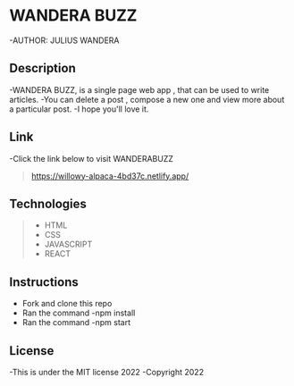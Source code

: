 # WANDERA BUZZ

-AUTHOR: JULIUS WANDERA

## Description
-WANDERA BUZZ, is  a single page web app , that can be used to write articles.
-You can delete a post , compose a new one and view more about a particular post.
-I hope you'll love it.

## Link
-Click the link below to visit WANDERABUZZ
>https://willowy-alpaca-4bd37c.netlify.app/

## Technologies

> - HTML
> - CSS
> - JAVASCRIPT
> - REACT

## Instructions
- Fork and clone this repo 
- Ran the command  -npm install  
- Ran the command -npm start 



## License
-This is under the MIT license 2022
-Copyright 2022
